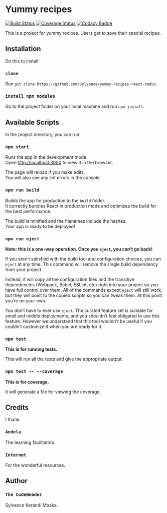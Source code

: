 # Yummy recipes
[![Build Status](https://travis-ci.org/Sylvance/yummy-recipes-react-redux.svg?branch=master)](https://travis-ci.org/Sylvance/yummy-recipes-react-redux)
[![Coverage Status](https://coveralls.io/repos/github/Sylvance/yummy-recipes-react-redux/badge.svg?branch=master)](https://coveralls.io/github/Sylvance/yummy-recipes-react-redux?branch=master)
[![Codacy Badge](https://api.codacy.com/project/badge/Grade/9aaafcdaa5ac442e8907e2b3276b6054)](https://www.codacy.com/app/Sylvance/yummy-recipes-react-redux?utm_source=github.com&amp;utm_medium=referral&amp;utm_content=Sylvance/yummy-recipes-react-redux&amp;utm_campaign=Badge_Grade)

This is a project for yummy recipes. Users get to save their special recipes.

## Installation

Do this to install:

### `clone`

Run `git clone https://github.com/Sylvance/yummy-recipes-react-redux`.<br>

### `install npm modules`

Go to the project folder on your local machine and run  `npm install`.<br>

## Available Scripts

In the project directory, you can run:

### `npm start`

Runs the app in the development mode.<br>
Open [http://localhost:3000](http://localhost:3000) to view it in the browser.

The page will reload if you make edits.<br>
You will also see any lint errors in the console.

### `npm run build`

Builds the app for production to the `build` folder.<br>
It correctly bundles React in production mode and optimizes the build for the best performance.

The build is minified and the filenames include the hashes.<br>
Your app is ready to be deployed!

### `npm run eject`

**Note: this is a one-way operation. Once you `eject`, you can’t go back!**

If you aren’t satisfied with the build tool and configuration choices, you can `eject` at any time. This command will remove the single build dependency from your project.

Instead, it will copy all the configuration files and the transitive dependencies (Webpack, Babel, ESLint, etc) right into your project so you have full control over them. All of the commands except `eject` will still work, but they will point to the copied scripts so you can tweak them. At this point you’re on your own.

You don’t have to ever use `eject`. The curated feature set is suitable for small and middle deployments, and you shouldn’t feel obligated to use this feature. However we understand that this tool wouldn’t be useful if you couldn’t customize it when you are ready for it.


### `npm test`

**This is for running tests.**

This will run all the tests and give the appropriate output.

### `npm test -- --coverage`

**This is for coverage.**

It will generate a file for viewing the coverage.

## Credits

I thank:

### `Andela`

The learning facilitators.<br>

### `Internet`

For the wonderful resources.<br>

## Author
### `The CodeBender`

Sylvance Kerandi Mbaka.<br>



